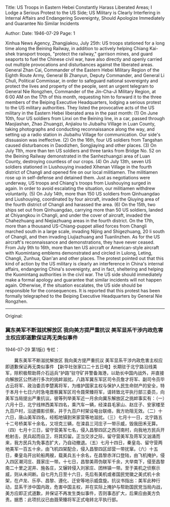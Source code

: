 Title: US Troops in Eastern Hebei Constantly Harass Liberated Areas; I Lodge a Serious Protest to the US Side; US Military is Clearly Interfering in Internal Affairs and Endangering Sovereignty, Should Apologize Immediately and Guarantee No Similar Incidents

Author: 
Date: 1946-07-29
Page: 1

Xinhua News Agency, Zhangjiakou, July 25th: US troops stationed for a long time along the Beining Railway, in addition to actively helping Chiang Kai-shek transport troops, "protect the railway," garrison mines, and guard seaports to fuel the Chinese civil war, have also directly and openly carried out multiple provocations and disturbances against the liberated areas. General Zhan Cai, Commander of the Eastern Hebei Military Region of the Eighth Route Army, General Bi Zhanyun, Deputy Commander, and General Li Chuli, Political Commissar, in order to safeguard national sovereignty and protect the lives and property of the people, sent an urgent telegram to General Nie Rongzhen, Commander of the Jin-Cha-Ji Military Region, at 6:00 AM on the 17th of this month, requesting him to forward it to the three members of the Beiping Executive Headquarters, lodging a serious protest to the US military authorities. They listed the provocative acts of the US military in the Eastern Hebei liberated area in the past month: (1) On June 10th, four US soldiers from Linxi on the Beining line, in a car, passed through Maojiashan, Zhao Zhuangzi, Anjialou to Jiubaihu Village in Luan County, taking photographs and conducting reconnaissance along the way, and setting up a radio station in Jiubaihu Village for communication. Our side's dissuasion was ineffective. (2) On the 16th, four US soldiers from Tangshan caused disturbances in Daodizhen, Songjiaying and other places. (3) On July 11th, more than ten US soldiers and three tanks from Bridge No. 52 on the Beining Railway demonstrated in the Sanhezhuangzi area of Luan County, destroying countless of our crops. (4) On July 13th, seven US soldiers stationed in Liushouying invaded Xihenan Village in the fourth district of Changli and opened fire on our local militiamen. The militiamen rose up in self-defense and detained them. Just as negotiations were underway, US troops and Chiang's troops from Liushouying surged in again. In order to avoid escalating the situation, our militiamen withdrew voluntarily. (5) On July 14th, more than 150 US soldiers from Qinhuangdao and Liushouying, coordinated by four aircraft, invaded the Qiuying area of the fourth district of Changli and harassed the area. (6) On the 15th, two ships set out from Qinhuangdao, carrying more than 50 US soldiers, landed at Chiyangkou in Changli, and under the cover of aircraft, invaded the Chahezhuang and Niejiazhuang areas in the fourth district. On the 17th, more than a thousand US-Chiang-puppet allied forces from Changli marched south in a large scale, invading Nijing and Shigezhuang, 20 li south of Changli, and then invading Liujiazhuang and Tuanlinzhen. As for the US aircraft's reconnaissance and demonstrations, they have never ceased. From July 9th to 16th, more than ten US aircraft or American-style aircraft with Kuomintang emblems demonstrated and circled in Lulong, Leting, Changli, Zunhua, Qian'an and other places. The protest pointed out that this kind of action by the US military is clearly an interference in China's internal affairs, endangering China's sovereignty, and in fact, sheltering and helping the Kuomintang authorities in the civil war. The US side should immediately make a formal apology and guarantee that similar incidents will not happen again. Otherwise, if the situation escalates, the US side should be responsible for the consequences. It is reported that this protest has been formally telegraphed to the Beiping Executive Headquarters by General Nie Rongzhen.



<hr /> 

Original: 


### 冀东美军不断滋扰解放区  我向美方提严重抗议  美军显系干涉内政危害主权应即道歉保证再无类似事件

1946-07-29
第1版()
专栏：

　　冀东美军不断滋扰解放区
    我向美方提严重抗议
    美军显系干涉内政危害主权应即道歉保证再无类似事件
    【新华社张家口二十五日电】长期驻于北宁路沿线美军，除积极帮助蒋介石运兵“护路”驻守矿井警备海港，以助长中国内战外，并直接向解放区公然进行多次的挑衅滋扰。八路军冀东军区司令员詹才将军、副司令员毕占云将军、政治委员李楚离将军，为维护国家主权与保护人民生命财产的安全，特于本月十七日六时急电晋察冀军区司令聂荣臻将军，请转致北平执行部三委员，向美军当局提出严重抗议。彼等列举美军近一月余向冀东解放区之挑衅事实有：（一）六月十日，北宁线林西美军四名，乘汽车一辆，经滦县毛家山、赵庄子、安家楼至九百户村，沿途摄影侦察，并于九百户村架设电台联络，我方劝阻无效。（二）十六日，唐山美军四名，经稻地镇到宋家营等地滋扰。（三）七月十一日，北宁路五十二号桥美军十余名，又坦克三辆，在滦县三河庄子一带示威，毁我田禾无算。（四）七月十三日，留守营美军七名，侵入昌黎四区之西河南村，向我地方民兵开枪射击，民兵起而自卫，将其扣留。正当交涉之际，留守营美军及蒋军又汹涌而来，我方民兵为免事态扩大，乃自动撤退。（五）七月十四日，秦皇岛、留守营两地美军一百五十余，由飞机四架配合，侵入昌黎四区邱营一带扰窜。（六）十五日，秦皇岛开出轮船两艘，载美兵五十余名，在昌黎赤洋口登陆，由飞机掩护，侵入四区潮河庄、聂家庄一带。十七日，昌黎美蒋伪联军千余，大举南下，侵至昌黎南二十里之泥井、施各庄，又辗转侵入刘家庄、团林镇一带。至于美机之侦察示威，则从未间断。自七月九日至十六日，先后有美机或者国民党徽之美式机十余架，在卢龙、乐亭、昌黎、遵化、迁安等地示威盘旋。抗议书指出：美军此种行动，显系干涉中国内政，危害中国主权，并在实际上掩护与帮助国民党当局内战，美方应即正式道歉，并保证不再发生类似事件，否则事态扩大，后果应由美方负责。据悉：此项抗议已由聂荣臻将军正式电转北平执行部。
